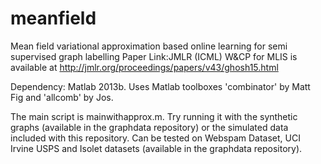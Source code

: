 # meanfield
Mean field variational approximation based online learning for semi supervised graph labelling
Paper Link:JMLR (ICML) W&CP for MLIS is available at http://jmlr.org/proceedings/papers/v43/ghosh15.html


Dependency:
Matlab 2013b. Uses Matlab toolboxes 'combinator' by  Matt Fig and 'allcomb' by Jos.

The main script is mainwithapprox.m. Try running it with the synthetic graphs (available in the graphdata repository) or the simulated data included with this repository. Can be tested on Webspam Dataset, UCI Irvine USPS and Isolet datasets (available in the graphdata repository). 
